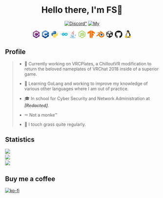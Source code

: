 <h1 align=center>Hello there, I'm FS👋</h1>
<p align="center">
  <a href="https://discord.com/users/518546999335845889" target="_blank"><img alt=Discord" src="https://img.shields.io/static/v1?label=.FS.&message=%238519&style=for-the-badge&logo=appveyor&color=28AFB0&logo=Discord"></a>
  <a href="https://is-my-nig.ga" target="_blank"><img alt=My Website" src="https://img.shields.io/website?label=is-my-nig.ga&style=for-the-badge&url=https%3A%2F%2Fis-my-nig.ga"></a>
</p>

<div align=center>
  <a href="https://docs.microsoft.com/en-us/dotnet/csharp/" target="_blank"><img alt="" width="26px" src="https://github.com/devicons/devicon/blob/master/icons/csharp/csharp-original.svg"></a>
  <a href="https://isocpp.org/" target="_blank"><img alt="" width="26px" src="https://github.com/devicons/devicon/blob/master/icons/cplusplus/cplusplus-original.svg"></a>
  <a href="https://www.python.org/" target="_blank"><img alt="" width="26px" src="https://github.com/devicons/devicon/blob/master/icons/python/python-original.svg"></a>
  <a href="https://go.dev/" target="_blank"><img alt="" width="26px" src="https://github.com/devicons/devicon/blob/master/icons/go/go-original-wordmark.svg"></a>
  <a href="https://www.oracle.com/java/" target="_blank"><img alt="" width="26px" src="https://github.com/devicons/devicon/blob/master/icons/java/java-original.svg"></a>
  <a href="https://nodejs.org/en/" target="_blank"><img alt="" width="26px" src="https://github.com/devicons/devicon/blob/master/icons/nodejs/nodejs-original.svg"></a>
  <a href="https://www.tensorflow.org/" target="_blank"><img alt="" width="26px" src="https://github.com/devicons/devicon/blob/master/icons/tensorflow/tensorflow-original.svg"></a>
  <a href="https://www.blender.org/" target="_blank"><img alt="" width="26px" src="https://github.com/devicons/devicon/blob/master/icons/blender/blender-original.svg"></a>
  <a href="https://unity.com/" target="_blank"><img alt="" width="26px" src="https://github.com/devicons/devicon/blob/master/icons/unity/unity-original.svg"></a>
  <a href="https://github.com/" target="_blank"><img alt="" width="26px" src="https://github.com/devicons/devicon/blob/master/icons/github/github-original.svg"></a>
  <a href="https://www.linux.org/pages/download/" target="_blank"><img alt="" width="26px" src="https://github.com/devicons/devicon/blob/master/icons/linux/linux-original.svg"></a>
</div>


## Profile
>
> - 🔭 Currently working on VRCPlates, a ChilloutVR modification to return the beloved nameplates of VRChat 2018 inside of a superior game.
>
> - 🌱 Learning GoLang and working to improve my knowledge of various other languages where I am out of practice.
>
> - 🎓 In school for Cyber Security and Network Administration at ***[Redacted]***.
>
> - ⚰️ Not a monke™
>
> - 🌳 I touch grass quite regularly.

## Statistics 
[![](https://github-readme-stats-fscodingwaifu.vercel.app/api?username=fscodingwaifu&show_icons=true&theme=tokyonight&count_private=true&hide_border=true)](https://github.com/anuraghazra/github-readme-stats)  
[![](https://github-readme-stats-fscodingwaifu.vercel.app/api/top-langs/?username=fscodingwaifu&theme=tokyonight&&hide=CSSlayout=compact&hide_border=true)](https://github.com/anuraghazra/github-readme-stats)  
[![](https://komarev.com/ghpvc/?username=fscodingwaifu&color=28AFB0)](https://github.com/FSCodingWaifu)  

## Buy me a coffee
[![ko-fi](https://ko-fi.com/img/githubbutton_sm.svg)](https://ko-fi.com/B0B6CQOZE)
